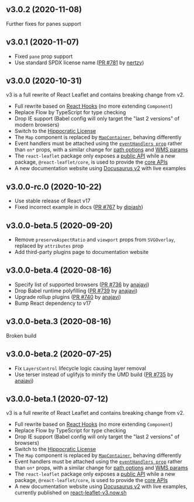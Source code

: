 ## v3.0.2 (2020-11-08)

Further fixes for panes support

## v3.0.1 (2020-11-07)

- Fixed `pane` prop support
- Use standard SPDX license name ([PR #781](https://github.com/PaulLeCam/react-leaflet/pull/781) by [nertzy](https://github.com/nertzy))

## v3.0.0 (2020-10-31)

v3 is a full rewrite of React Leaflet and contains breaking change from v2.

- Full rewrite based on [React Hooks](https://reactjs.org/docs/hooks-intro.html) (no more extending `Component`)
- Replace Flow by TypeScript for type checking
- Drop IE support (Babel config will only target the "last 2 versions" of modern browsers)
- Switch to the [Hippocratic License](https://firstdonoharm.dev/)
- The `Map` component is replaced by [`MapContainer`](https://react-leaflet.js.org/docs/api-map#mapcontainer), behaving differently
- Event handlers must be attached using the [`eventHandlers prop`](https://react-leaflet.js.org/docs/api-components#evented-behavior) rather than `on*` props, with a similar change for [path options](https://react-leaflet.js.org/docs/api-components#path-behavior) and [WMS params](https://react-leaflet.js.org/docs/api-components#wmstilelayer)
- The `react-leaflet` package only exposes a [public API](https://react-leaflet.js.org/docs/api-map) while a new package, `@react-leaflet/core`, is used to provide the [core APIs](https://react-leaflet.js.org/docs/core-introduction)
- A new documentation website using [Docusaurus v2](https://v2.docusaurus.io/) with live examples

## v3.0.0-rc.0 (2020-10-22)

- Use stable release of React v17
- Fixed incorrect example in docs ([PR #767](https://github.com/PaulLeCam/react-leaflet/pull/767) by [dipiash](https://github.com/dipiash))

## v3.0.0-beta.5 (2020-09-20)

- Remove `preserveAspectRatio` and `viewport` props from `SVGOverlay`, replaced by `attributes` prop
- Add third-party plugins page to documentation website

## v3.0.0-beta.4 (2020-08-16)

- Specify list of supported browsers ([PR #736](https://github.com/PaulLeCam/react-leaflet/pull/736) by [anajavi](https://github.com/anajavi))
- Drop Babel runtime polyfilling ([PR #739](https://github.com/PaulLeCam/react-leaflet/pull/739) by [anajavi](https://github.com/anajavi))
- Upgrade rollup plugins ([PR #740](https://github.com/PaulLeCam/react-leaflet/pull/740) by [anajavi](https://github.com/anajavi))
- Bump React dependency to v17

## v3.0.0-beta.3 (2020-08-16)

Broken build

## v3.0.0-beta.2 (2020-07-25)

- Fix `LayersControl` lifecycle logic causing layer removal
- Use terser instead of uglifyjs to minify the UMD build ([PR #735](https://github.com/PaulLeCam/react-leaflet/pull/735) by [anajavi](https://github.com/anajavi))

## v3.0.0-beta.1 (2020-07-12)

v3 is a full rewrite of React Leaflet and contains breaking change from v2.

- Full rewrite based on [React Hooks](https://reactjs.org/docs/hooks-intro.html) (no more extending `Component`)
- Replace Flow by TypeScript for type checking
- Drop IE support (Babel config will only target the "last 2 versions" of browsers)
- Switch to the [Hippocratic License](https://firstdonoharm.dev/)
- The `Map` component is replaced by [`MapContainer`](https://react-leaflet-v3.now.sh/docs/api-map#mapcontainer), behaving differently
- Event handlers must be attached using the [`eventHandlers prop`](https://react-leaflet-v3.now.sh/docs/api-components#evented-behavior) rather than `on*` props, with a similar change for [path options](https://react-leaflet-v3.now.sh/docs/api-components#path-behavior) and [WMS params](https://react-leaflet-v3.now.sh/docs/api-components#wmstilelayer)
- The `react-leaflet` package only exposes a [public API](https://react-leaflet-v3.now.sh/docs/api-map) while a new package, `@react-leaflet/core`, is used to provide the [core APIs](https://react-leaflet-v3.now.sh/docs/core-introduction)
- A new documentation website using [Docusaurus v2](https://v2.docusaurus.io/) with live examples, currently published on [react-leaflet-v3.now.sh](https://react-leaflet-v3.now.sh/)
